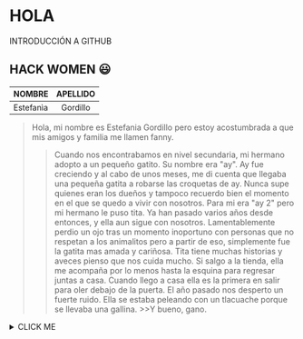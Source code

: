 # HOLA
INTRODUCCIÓN A GITHUB 
## HACK WOMEN :smiley:  
| NOMBRE| APELLIDO|
| :-------- | :-------: |
| Estefanìa | Gordillo | 
> Hola, mi nombre es Estefania Gordillo pero estoy acostumbrada a que mis amigos y familia me llamen fanny.
>
>> Cuando nos encontrabamos en nivel secundaria, mi hermano adopto a un pequeño gatito. Su nombre era "ay".
>>Ay fue creciendo y al cabo de unos meses, me di cuenta que llegaba una pequeña gatita a robarse las croquetas de ay. Nunca supe quienes eran los dueños y tampoco recuerdo bien el momento en el que se quedo a vivir con nosotros. Para mi era "ay 2" pero mi hermano le puso tita.
>>Ya han pasado varios años desde entonces, y ella aun sigue con nosotros. Lamentablemente perdio un ojo tras un momento inoportuno con personas que no respetan a los animalitos pero a partir de eso, simplemente fue la gatita mas amada y cariñosa.
>>Tita tiene muchas historias y aveces pienso que nos cuida mucho. Si salgo a la tienda, ella me acompaña por lo menos hasta la esquina para regresar juntas a casa. Cuando llego a casa ella es la primera en salir para oler debajo de la puerta. El año pasado nos desperto un fuerte ruido. Ella se estaba peleando con un tlacuache porque se llevaba una gallina. >>Y bueno, gano.
<details><summary>CLICK ME</summary>
<p>
![tita](img/IMG_20190905_015743038.jpg)
